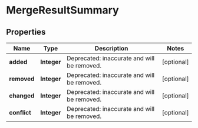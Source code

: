

# MergeResultSummary


## Properties

Name | Type | Description | Notes
------------ | ------------- | ------------- | -------------
**added** | **Integer** | Deprecated: inaccurate and will be removed. |  [optional]
**removed** | **Integer** | Deprecated: inaccurate and will be removed. |  [optional]
**changed** | **Integer** | Deprecated: inaccurate and will be removed. |  [optional]
**conflict** | **Integer** | Deprecated: inaccurate and will be removed. |  [optional]



